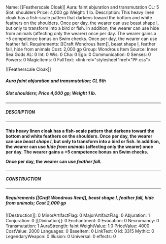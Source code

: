 Name: [[Featherscale Cloak]]
Aura: faint abjuration and transmutation
CL: 5
Slot: shoulders
Price: 4,000 gp
Weight: 1 lb.
Description: This heavy linen cloak has a fish-scale pattern that darkens toward the bottom and white feathers on the shoulders. Once per day, the wearer can use beast shape I, but only to transform into a bird or fish. In addition, the wearer can use hide from animals (affecting only the wearer) once per day. The wearer gains a +5 competence bonus on Swim checks. Once per day, the wearer can use feather fall.
Requirements: [[Craft Wondrous Item]], beast shape I, feather fall, hide from animals
Cost: 2,000 gp
Group: Wondrous Item
Source: Inner Sea Gods
AL: 0
Int: 0
Wis: 0
Cha: 0
Ego: 0
Communication: 0
Senses: 0
Powers: 0
MagicItems: 0
FullText: <link rel="stylesheet"href="PF.css"><div class="heading"><p class="alignleft">[[Featherscale Cloak]]</p><div style="clear: both;"></div></div><div><h5><b>Aura </b>faint abjuration and transmutation; <b>CL </b>5th</h5><h5><b>Slot </b>shoulders; <b>Price </b>4,000 gp; <b>Weight </b>1 lb.</h5></div><hr/><div><h5><b>DESCRIPTION</b></h5></div><hr/><div><h4><p>This heavy linen cloak has a fish-scale pattern that darkens toward the bottom and white feathers on the shoulders. Once per day, the wearer can use <i>beast shape I</i>, but only to transform into a bird or fish. In addition, the wearer can use <i>hide from animals</i> (affecting only the wearer) once per day. The wearer gains a +5 competence bonus on Swim checks.</p><p>Once per day, the wearer can use <i>feather fall</i>.</p></h4></div><hr/><div><h5><b>CONSTRUCTION</b></h5></div><hr/><div><h5><b>Requirements </b>[[Craft Wondrous Item]], <i>beast shape I</i>, <i>feather fall</i>, <i>hide from animals</i>; <b>Cost </b>2,000 gp</h5></div>
[[Destruction]]: 0
MinorArtifactFlag: 0
MajorArtifactFlag: 0
Abjuration: 1
Conjuration: 0
[[Divination]]: 0
Enchantment: 0
Evocation: 0
Necromancy: 0
Transmutation: 1
AuraStrength: faint
WeightValue: 1.0
PriceValue: 4000
CostValue: 2000
Languages: 0
BaseItem: 0
LinkText: 0
id: 3315
Mythic: 0
LegendaryWeapon: 0
Illusion: 0
Universal: 0
effects: 0
